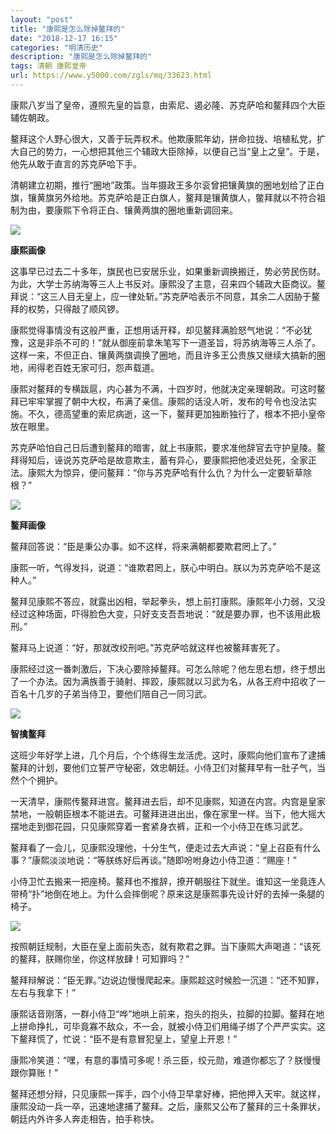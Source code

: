 ```yaml
---
layout: "post"
title: "康熙是怎么除掉鳌拜的"
date: "2018-12-17 16:15"
categories: "明清历史"
description: "康熙是怎么除掉鳌拜的"
tags: 清朝 康熙皇帝
url: https://www.y5000.com/zgls/mq/33623.html
---
```






康熙八岁当了皇帝，遵照先皇的旨意，由索尼、遏必隆、苏克萨哈和鳌拜四个大臣辅佐朝政。

鳌拜这个人野心很大，又善于玩弄权术。他欺康熙年幼，拼命拉拢、培植私党，扩大自己的势力，一心想把其他三个辅政大臣除掉，以便自己当“皇上之皇”。于是，他先从敢于直言的苏克萨哈下手。

清朝建立初期，推行“圈地”政策。当年摄政王多尔衮曾把镶黄旗的圈地划给了正白旗，镶黄旗另外给地。苏克萨哈是正白旗人，鳌拜是镶黄旗人，鳖拜就以不符合祖制为由，要康熙下令将正白、镶黄两旗的圈地重新调回来。

![](https://img.y5000.com/uploads/allimg/180926/14-1P926130410Z9.jpg)

**康熙画像**

这事早已过去二十多年，旗民也已安居乐业，如果重新调换搬迁，势必劳民伤财。为此，大学士苏纳海等三人上书反对。康熙没了主意，召来四个辅政大臣商议。鳌拜说：“这三人目无皇上，应一律处斩。”苏克萨哈表示不同意，其余二人因胁于鳌拜的权势，只得敲了顺风锣。

康熙觉得事情没有这般严重，正想用话开释，却见鳌拜满脸怒气地说：“不必犹豫，这是非杀不可的！”就从御座前拿朱笔写下一道圣旨，将苏纳海等三人杀了。这样一来，不但正白、镶黄两旗调换了圈地，而且许多王公贵族又继续大搞新的圈地，闹得老百姓无家可归，怨声载道。

康熙对鳌拜的专横跋扈，内心甚为不满，十四岁时，他就决定亲理朝政。可这时鳌拜已牢牢掌握了朝中大权，布满了亲信。康熙的话没人听，发布的号令也没法实施。不久，德高望重的索尼病逝，这一下，鳌拜更加独断独行了，根本不把小皇帝放在眼里。

苏克萨哈怕自己日后遭到鳌拜的暗害，就上书康熙，要求准他辞官去守护皇陵。鳌拜得知后，诬说苏克萨哈是故意欺主，蓄有异心，要康熙把他凌迟处死，全家正法。康熙大为惊异，便问鳌拜：“你与苏克萨哈有什么仇？为什么一定要斩草除根？”

![](https://img.y5000.com/uploads/allimg/180926/14-1P926130434926.jpg)

**鳌拜画像**

鳌拜回答说：“臣是秉公办事。如不这样，将来满朝都要欺君罔上了。”

康熙一听，气得发抖，说道：“谁欺君罔上，朕心中明白。朕以为苏克萨哈不是这种人。”

鳌拜见康熙不答应，就露出凶相，举起拳头，想上前打康熙。康熙年小力弱，又没经过这种场面，吓得脸色大变，只好支支吾吾地说：“就是要办罪，也不该用此极刑。”

鳌拜马上说道：“好，那就改绞刑吧。”苏克萨哈就这样也被鳌拜害死了。

康熙经过这一番刺激后，下决心要除掉鳌拜。可怎么除呢？他左思右想，终于想出了一个办法。因为满族善于骑射、摔跤，康熙就以习武为名，从各王府中招收了一百名十几岁的子弟当侍卫，要他们陪自己一同习武。

![](https://img.y5000.com/uploads/allimg/180926/14-1P926130501638.jpg)

**智擒鳌拜**

这班少年好学上进，几个月后，个个练得生龙活虎。这时，康熙向他们宣布了逮捕鳌拜的计划，要他们立誓严守秘密，效忠朝廷。小侍卫们对鳌拜早有一肚子气，当然个个拥护。

一天清早，康熙传鳌拜进宫。鳌拜进去后，却不见康熙，知道在内宫。内宫是皇家禁地，一般朝臣根本不能进去。可鳌拜进进出出，像在家里一样。当下，他大摇大摆地走到御花园，只见康熙穿着一套紧身衣裤，正和一个小侍卫在练习武艺。

鳌拜看了一会儿，见康熙没理他，十分生气，便走过去大声说：“皇上召臣有什么事？”康熙淡淡地说：“等朕练好后再谈。”随即吩咐身边小侍卫道：“赐座！”

小侍卫忙去搬来一把座椅。鳌拜也不推辞，撩开朝服往下就坐。谁知这一坐竟连人带椅“扑”地倒在地上。为什么会摔倒呢？原来这是康熙事先设计好的去掉一条腿的椅子。

![](https://img.y5000.com/uploads/allimg/180926/14-1P926130G32T.jpg)

按照朝廷规制，大臣在皇上面前失态，就有欺君之罪。当下康熙大声喝道：“该死的鳌拜，朕赐你坐，你这样放肆！可知罪吗？”

鳌拜辩解说：“臣无罪。”边说边慢慢爬起来。康熙趁这时候脸一沉道：“还不知罪，左右与我拿下！”

康熙话音刚落，一群小侍卫“哗”地哄上前来，抱头的抱头，拉脚的拉脚。鳌拜在地上拼命挣扎，可毕竟寡不敌众，不一会，就被小侍卫们用绳子绑了个严严实实。这下鳌拜慌了，忙说：“臣不是有意冒犯皇上，望皇上开恩！”

康熙冷笑道：“嘿，有意的事情可多呢！杀三臣，绞元勋，难道你都忘了？朕慢慢跟你算账！”

鳌拜还想分辩，只见康熙一挥手，四个小侍卫早拿好棒，把他押入天牢。就这样，康熙没动一兵一卒，迅速地逮捕了鳌拜。之后，康熙又公布了鳌拜的三十条罪状，朝廷内外许多人奔走相告，拍手称快。
